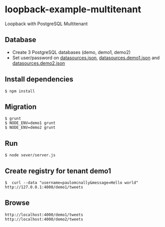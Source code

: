 # loopback-example-multitenant
Loopback with PostgreSQL Multitenant

## Database

* Create 3 PostgreSQL databases (demo, demo1, demo2)
* Set user/password on [datasources.json](server/datasources.json), [datasources.demo1.json](server/datasources.demo1.json) and [datasources.demo2.json](datasources.demo2.json)

## Install dependencies

    $ npm install

## Migration

    $ grunt
    $ NODE_ENV=demo1 grunt
    $ NODE_ENV=demo2 grunt

## Run

    $ node sever/server.js

## Create registry for tenant demo1

    $  curl --data "username=paulomcnally&message=Hello world" http://127.0.0.1:4000/demo1/tweets

## Browse

    http://localhost:4000/demo1/tweets
    http://localhost:4000/demo2/tweets

